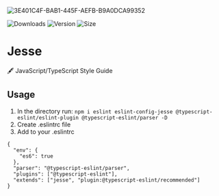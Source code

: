 ![3E401C4F-BAB1-445F-AEFB-B9A0DCA99352](https://user-images.githubusercontent.com/57585370/97956993-d429ae00-1dcb-11eb-8bf2-c2e273b28052.jpeg)

![Downloads](https://img.shields.io/npm/dw/eslint-config-jesse?style=for-the-badge)
![Version](https://img.shields.io/npm/v/eslint-config-jesse?style=for-the-badge)
![Size](https://img.shields.io/bundlephobia/min/eslint-config-jesse?style=for-the-badge)

# Jesse
🖋 JavaScript/TypeScript Style Guide

## Usage
1. In the directory run:
`npm i eslint eslint-config-jesse @typescript-eslint/eslint-plugin @typescript-eslint/parser -D`
2. Create .eslintrc file
3. Add to your .eslintrc
```
{
  "env": {
    "es6": true
  },
  "parser": "@typescript-eslint/parser",
  "plugins": ["@typescript-eslint"],
  "extends": ["jesse", "plugin:@typescript-eslint/recommended"]
}
